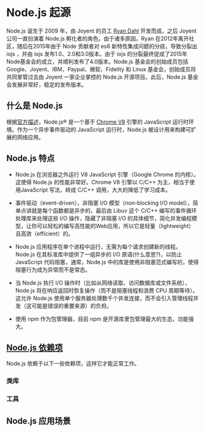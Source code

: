 # Node.js 起源
Node.js 诞生于 2009 年，由 Joyent 的员工 [Ryan Dahl](https://github.com/ry) 开发而成，之后 Joyent 公司一直扮演着 Node.js 孵化者的角色。由于诸多原因，Ryan 在2012年离开社区，随后在2015年由于 Node 贡献者对 es6 新特性集成问题的分歧，导致分裂出 iojs ，并由 iojs 发布1.0、2.0和3.0版本。由于 iojs 的分裂最终促成了2015年Node基金会的成立，并顺利发布了4.0版本。Node.js 基金会的创始成员包括 Google、Joyent、IBM、Paypal、微软、Fidelity 和 Linux 基金会，创始成员将共同掌管过去由 Joyent 一家企业掌控的 Node.js 开源项目。此后，Node.js 基金会发展非常好，稳定的发布版本。

## 什么是 Node.js
根据[官方描述](https://nodejs.org/en/)，Node.js® 是一个基于 [Chrome V8](https://v8.dev/) 引擎的 JavaScript 运行时环境。作为一个异步事件驱动的 JavaScript 运行时，Node.js 被设计用来构建可扩展的网络应用。

## Node.js 特点
* Node.js 在浏览器之外运行 V8 JavaScript 引擎（Google Chrome 的内核）。 这使得 Node.js 的性能非常好。Chrome V8 引擎以 C/C++ 为主，相当于使用JavaScript 写法，转成 C/C++ 调用，大大的降低了学习成本。

* 事件驱动（event-driven），非阻塞 I/O 模型（non-blocking I/O model），简单点讲就是每个函数都是异步的，最后由 Libuv 这个 C/C++ 编写的事件循环处理库来处理这些 I/O 操作，隐藏了非阻塞 I/O 的具体细节，简化并发编程模型，让你可以轻松的编写高性能的Web应用，所以它是轻量（lightweight）且高效（efficient）的。

* Node.js 应用程序在单个进程中运行，无需为每个请求创建新的线程。 Node.js 在其标准库中提供了一组异步的 I/O 原语(什么意思?)，以防止 JavaScript 代码阻塞，通常，Node.js 中的库是使用非阻塞范式编写的，使得阻塞行为成为异常而不是常态。

* 当 Node.js 执行 I/O 操作时（比如从网络读取、访问数据库或文件系统），Node.js 将在响应返回时恢复操作（而不是阻塞线程和浪费 CPU 周期等待）。这允许 Node.js 使用单个服务器处理数千个并发连接，而​​不会引入管理线程并发（这可能是错误的重要来源）的负担。

* 使用 npm 作为包管理器，目前 npm 是开源库里包管理最大的生态，功能强大。

## [Node.js 依赖项](https://nodejs.org/zh-cn/docs/meta/topics/dependencies/)
Node.js 依赖于以下一些依赖项，这样它才能正常工作。

### 类库

### 工具


## Node.js 应用场景
